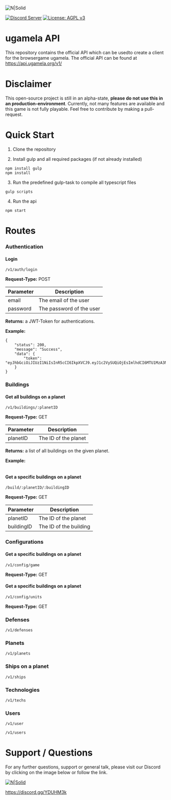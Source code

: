 ![N|Solid](https://mamen.at/ugamela/images/logo.png)

[![Discord Server](https://discordapp.com/api/guilds/339129999082913794/embed.png)](https://discord.gg/YDUHM3k)
[![License: AGPL v3](https://img.shields.io/badge/License-AGPL%20v3-blue.svg)](./LICENSE)

# ugamela API

This repository contains the official API which can be usedto create a client for the browsergame ugamela.
The official API can be found at https://api.ugamela.org/v1/

# Disclaimer

This open-source project is still in an alpha-state, **please do not use this in an production-environment**. Currently, not many features are available and this game is not fully playable. Feel free to contribute by making a pull-request.

# Quick Start

1. Clone the repository

2. Install gulp and all required packages (if not already installed)

```
npm install gulp
npm install
```

3. Run the predefined gulp-task to compile all typescript files

```
gulp scripts
```

4.  Run the api

```
npm start
```

# Routes

### Authentication

#### Login

```
/v1/auth/login
```

**Request-Type:** POST

| Parameter | Description              |
|-----------|--------------------------|
| email     | The email of the user    |
| password  | The password of the user |

**Returns:** a JWT-Token for authentications.

**Example:**
```
{
    "status": 200,
    "message": "Success",
    "data": {
        "token": "eyJhbGciOiJIUzI1NiIsInR5cCI6IkpXVCJ9.eyJ1c2VySUQiOjEsImlhdCI6MTU1MzA3NDk2MSwiZXhwIjoxNTUzMDc2NzYxfQ.sT3tsVg7rHoPtk0iTYFau5Wd9KeCLJY6qFxM1yIJ3rU"
    }
}
```


### Buildings

#### Get all buildings on a planet
```
/v1/buildings/:planetID
```
**Request-Type:** GET

| Parameter | Description              |
|-----------|--------------------------|
| planetID  | The ID of the planet     |

**Returns:** a list of all buildings on the given planet.

**Example:**

```

```


#### Get a specific buildings on a planet
```
/build/:planetID/:buildingID
```
**Request-Type:** GET

| Parameter | Description              |
|-----------|--------------------------|
| planetID  | The ID of the planet     |
| buildingID| The ID of the building   |


### Configurations

#### Get a specific buildings on a planet

```
/v1/config/game
```
**Request-Type:** GET

#### Get a specific buildings on a planet

```
/v1/config/units
```

**Request-Type:** GET


### Defenses
```
/v1/defenses
```

### Planets

```
/v1/planets
```

### Ships on a planet

```
/v1/ships
```


### Technologies
```
/v1/techs
```


### Users
```
/v1/user
```

```
/v1/users
```



# Support / Questions

For any further questions, support or general talk, please visit our Discord by clicking on the image below or follow the link.

[![N|Solid](https://t5.rbxcdn.com/18108a5641ff1becc8dfa20aed634d1f)](https://discord.gg/YDUHM3k)

https://discord.gg/YDUHM3k
